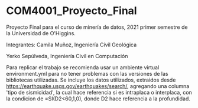# COM4001_Proyecto_Final
Proyecto Final para el curso de minería de datos, 2021 primer semestre de la Universidad de O'Higgins.

Integrantes:
  Camila Muñoz, Ingeniería Civil Geológica
  
  Yerko Sepúlveda, Ingeniería Civil en Computación
  
Para replicar el trabajo se recomienda usar un ambiente virtual environment.yml para no tener problemas con las versiones de las bibliotecas utilizadas.
Se incluye los datos utilizados, extraidos desde https://earthquake.usgs.gov/earthquakes/search/, agregando una columna 'tipo de sismicidad', 
la cual hace referencia si es intraplaca o interplaca, con la condicion de =SI(D2<60,1,0), donde D2 hace referencia a la profundidad.

